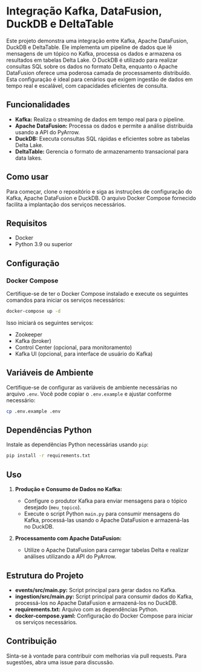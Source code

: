 # Integração Kafka, DataFusion, DuckDB e DeltaTable

Este projeto demonstra uma integração entre Kafka, Apache DataFusion, DuckDB e DeltaTable. Ele implementa um pipeline de dados que lê mensagens de um tópico no Kafka, processa os dados e armazena os resultados em tabelas Delta Lake. O DuckDB é utilizado para realizar consultas SQL sobre os dados no formato Delta, enquanto o Apache DataFusion oferece uma poderosa camada de processamento distribuído. Esta configuração é ideal para cenários que exigem ingestão de dados em tempo real e escalável, com capacidades eficientes de consulta.

## Funcionalidades
- **Kafka:** Realiza o streaming de dados em tempo real para o pipeline.
- **Apache DataFusion:** Processa os dados e permite a análise distribuída usando a API do PyArrow.
- **DuckDB:** Executa consultas SQL rápidas e eficientes sobre as tabelas Delta Lake.
- **DeltaTable:** Gerencia o formato de armazenamento transacional para data lakes.

## Como usar

Para começar, clone o repositório e siga as instruções de configuração do Kafka, Apache DataFusion e DuckDB. O arquivo Docker Compose fornecido facilita a implantação dos serviços necessários.

## Requisitos

- Docker
- Python 3.9 ou superior

## Configuração

### Docker Compose

Certifique-se de ter o Docker Compose instalado e execute os seguintes comandos para iniciar os serviços necessários:

```bash
docker-compose up -d
```

Isso iniciará os seguintes serviços:

- Zookeeper
- Kafka (broker)
- Control Center (opcional, para monitoramento)
- Kafka UI (opcional, para interface de usuário do Kafka)

## Variáveis de Ambiente

Certifique-se de configurar as variáveis de ambiente necessárias no arquivo `.env`. Você pode copiar o `.env.example` e ajustar conforme necessário:

```bash
cp .env.example .env
```

## Dependências Python

Instale as dependências Python necessárias usando `pip`:

```bash
pip install -r requirements.txt
```

## Uso

1. **Produção e Consumo de Dados no Kafka:**

   - Configure o produtor Kafka para enviar mensagens para o tópico desejado (`meu_topico`).
   - Execute o script Python `main.py` para consumir mensagens do Kafka, processá-las usando o Apache DataFusion e armazená-las no DuckDB.

2. **Processamento com Apache DataFusion:**

   - Utilize o Apache DataFusion para carregar tabelas Delta e realizar análises utilizando a API do PyArrow.

## Estrutura do Projeto

- **events/src/main.py:** Script principal para gerar dados no Kafka.
- **ingestion/src/main.py:** Script principal para consumir dados do Kafka, processá-los no Apache DataFusion e armazená-los no DuckDB.
- **requirements.txt:** Arquivo com as dependências Python.
- **docker-compose.yaml:** Configuração do Docker Compose para iniciar os serviços necessários.

## Contribuição

Sinta-se à vontade para contribuir com melhorias via pull requests. Para sugestões, abra uma issue para discussão.
